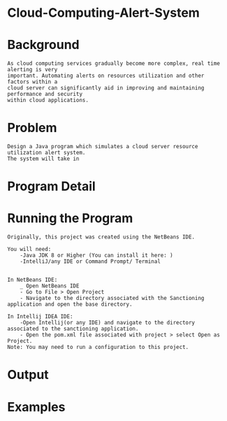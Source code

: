 # Cloud-Computing-Alert-System

# Background

	As cloud computing services gradually become more complex, real time alerting is very 
	important. Automating alerts on resources utilization and other factors within a 
	cloud server can significantly aid in improving and maintaining performance and security
	within cloud applications.

# Problem

	Design a Java program which simulates a cloud server resource utilization alert system. 
  	The system will take in 

# Program Detail

	

# Running the Program 
	
    Originally, this project was created using the NetBeans IDE.

	You will need: 
		-Java JDK 8 or Higher (You can install it here: )
		-IntelliJ/any IDE or Command Prompt/ Terminal
	

	In NetBeans IDE: 
		_ Open NetBeans IDE
		- Go to File > Open Project
		- Navigate to the directory associated with the Sanctioning application and open the base directory.

	In Intellij IDEA IDE:
		-Open Intellij(or any IDE) and navigate to the directory associated to the sanctioning application.
		- Open the pom.xml file associated with project > select Open as Project.
	Note: You may need to run a configuration to this project.

			

# Output 
	
	
# Examples
	
